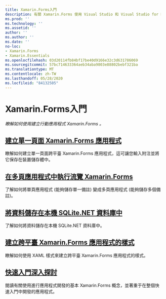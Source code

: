 ```yaml
---
title: Xamarin.Forms入門
description: 有關 Xamarin.Forms 使用 Visual Studio 和 Visual Studio for Mac 開發應用程式的快速入門。
ms.prod: ''
ms.technology: ''
ms.assetid: ''
author: ''
ms.author: ''
ms.date: ''
no-loc:
- Xamarin.Forms
- Xamarin.Essentials
ms.openlocfilehash: 03d20114fb84bf17be40d9166e32c3d631786069
ms.sourcegitcommit: 57bc714633364aeb34aba9803e88802bebf321ba
ms.translationtype: MT
ms.contentlocale: zh-TW
ms.lasthandoff: 05/28/2020
ms.locfileid: "84132505"
---
```

# <a name="xamarinforms-quickstarts"></a>Xamarin.Forms入門

_瞭解如何使用建立行動應用程式 Xamarin.Forms 。_

## <a name="create-a-single-page-xamarinforms-applicationsingle-pagemd"></a>[建立單一頁面 Xamarin.Forms 應用程式](single-page.md)

瞭解如何建立單一頁面跨平臺 Xamarin.Forms 應用程式，這可讓您輸入附注並將它保存在裝置儲存體中。

## <a name="perform-navigation-in-a-multi-page-xamarinforms-applicationmulti-pagemd"></a>[在多頁應用程式中執行流覽 Xamarin.Forms](multi-page.md)

了解如何將單頁應用程式 (能夠儲存單一備註) 變成多頁應用程式 (能夠儲存多個備註)。

## <a name="store-data-in-a-local-sqlitenet-database"></a>[將資料儲存在本機 SQLite.NET 資料庫中](database.md)

了解如何將資料儲存在本機 SQLite.NET 資料庫中。

## <a name="style-a-cross-platform-xamarinforms-applicationstylingmd"></a>[建立跨平臺 Xamarin.Forms 應用程式的樣式](styling.md)

瞭解如何使用 XAML 樣式來建立跨平臺 Xamarin.Forms 應用程式的樣式。

## <a name="quickstart-deep-dive"></a>[快速入門深入探討](deepdive.md)

閱讀有關使用進行應用程式開發的基本 Xamarin.Forms 概念，並著重于在整個快速入門中開發的應用程式。

